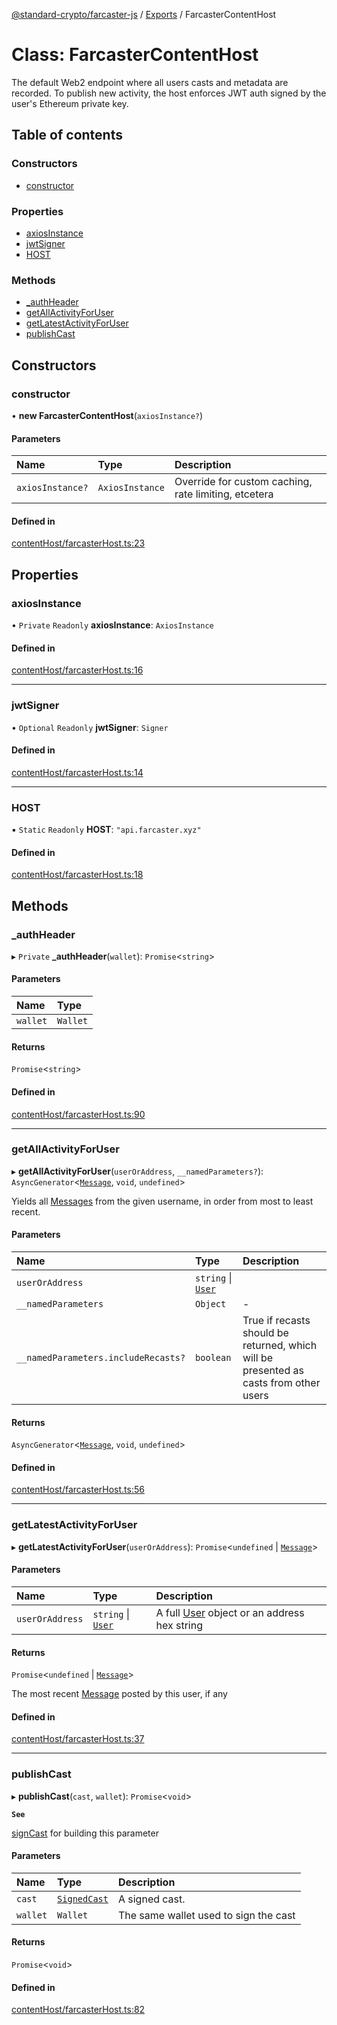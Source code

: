 [@standard-crypto/farcaster-js](../README.md) / [Exports](../modules.md) / FarcasterContentHost

# Class: FarcasterContentHost

The default Web2 endpoint where all users casts and metadata are recorded.
To publish new activity, the host enforces JWT auth signed by the user's
Ethereum private key.

## Table of contents

### Constructors

- [constructor](FarcasterContentHost.md#constructor)

### Properties

- [axiosInstance](FarcasterContentHost.md#axiosinstance)
- [jwtSigner](FarcasterContentHost.md#jwtsigner)
- [HOST](FarcasterContentHost.md#host)

### Methods

- [\_authHeader](FarcasterContentHost.md#_authheader)
- [getAllActivityForUser](FarcasterContentHost.md#getallactivityforuser)
- [getLatestActivityForUser](FarcasterContentHost.md#getlatestactivityforuser)
- [publishCast](FarcasterContentHost.md#publishcast)

## Constructors

### constructor

• **new FarcasterContentHost**(`axiosInstance?`)

#### Parameters

| Name | Type | Description |
| :------ | :------ | :------ |
| `axiosInstance?` | `AxiosInstance` | Override for custom caching, rate limiting, etcetera |

#### Defined in

[contentHost/farcasterHost.ts:23](https://github.com/kn/farcaster-js/blob/main/src/contentHost/farcasterHost.ts#L23)

## Properties

### axiosInstance

• `Private` `Readonly` **axiosInstance**: `AxiosInstance`

#### Defined in

[contentHost/farcasterHost.ts:16](https://github.com/kn/farcaster-js/blob/main/src/contentHost/farcasterHost.ts#L16)

___

### jwtSigner

• `Optional` `Readonly` **jwtSigner**: `Signer`

#### Defined in

[contentHost/farcasterHost.ts:14](https://github.com/kn/farcaster-js/blob/main/src/contentHost/farcasterHost.ts#L14)

___

### HOST

▪ `Static` `Readonly` **HOST**: ``"api.farcaster.xyz"``

#### Defined in

[contentHost/farcasterHost.ts:18](https://github.com/kn/farcaster-js/blob/main/src/contentHost/farcasterHost.ts#L18)

## Methods

### \_authHeader

▸ `Private` **_authHeader**(`wallet`): `Promise`<`string`\>

#### Parameters

| Name | Type |
| :------ | :------ |
| `wallet` | `Wallet` |

#### Returns

`Promise`<`string`\>

#### Defined in

[contentHost/farcasterHost.ts:90](https://github.com/kn/farcaster-js/blob/main/src/contentHost/farcasterHost.ts#L90)

___

### getAllActivityForUser

▸ **getAllActivityForUser**(`userOrAddress`, `__namedParameters?`): `AsyncGenerator`<[`Message`](../interfaces/Message.md), `void`, `undefined`\>

Yields all [Messages](../interfaces/Message.md) from the given username, in order from most to least recent.

#### Parameters

| Name | Type | Description |
| :------ | :------ | :------ |
| `userOrAddress` | `string` \| [`User`](../interfaces/User.md) |  |
| `__namedParameters` | `Object` | - |
| `__namedParameters.includeRecasts?` | `boolean` | True if recasts should be returned, which will be presented as casts from other users |

#### Returns

`AsyncGenerator`<[`Message`](../interfaces/Message.md), `void`, `undefined`\>

#### Defined in

[contentHost/farcasterHost.ts:56](https://github.com/kn/farcaster-js/blob/main/src/contentHost/farcasterHost.ts#L56)

___

### getLatestActivityForUser

▸ **getLatestActivityForUser**(`userOrAddress`): `Promise`<`undefined` \| [`Message`](../interfaces/Message.md)\>

#### Parameters

| Name | Type | Description |
| :------ | :------ | :------ |
| `userOrAddress` | `string` \| [`User`](../interfaces/User.md) | A full [User](../interfaces/User.md) object or an address hex string |

#### Returns

`Promise`<`undefined` \| [`Message`](../interfaces/Message.md)\>

The most recent [Message](../interfaces/Message.md) posted by this user, if any

#### Defined in

[contentHost/farcasterHost.ts:37](https://github.com/kn/farcaster-js/blob/main/src/contentHost/farcasterHost.ts#L37)

___

### publishCast

▸ **publishCast**(`cast`, `wallet`): `Promise`<`void`\>

**`See`**

[signCast](Farcaster.md#signcast) for building this parameter

#### Parameters

| Name | Type | Description |
| :------ | :------ | :------ |
| `cast` | [`SignedCast`](../modules.md#signedcast) | A signed cast. |
| `wallet` | `Wallet` | The same wallet used to sign the cast |

#### Returns

`Promise`<`void`\>

#### Defined in

[contentHost/farcasterHost.ts:82](https://github.com/kn/farcaster-js/blob/main/src/contentHost/farcasterHost.ts#L82)
